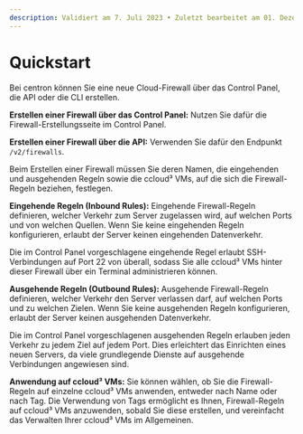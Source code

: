 ```yaml
---
description: Validiert am 7. Juli 2023 • Zuletzt bearbeitet am 01. Dezember 2023
---
```


# Quickstart

Bei centron können Sie eine neue Cloud-Firewall über das Control Panel, die API oder die CLI erstellen.

**Erstellen einer Firewall über das Control Panel:** Nutzen Sie dafür die Firewall-Erstellungsseite im Control Panel.

**Erstellen einer Firewall über die API:** Verwenden Sie dafür den Endpunkt `/v2/firewalls`.

Beim Erstellen einer Firewall müssen Sie deren Namen, die eingehenden und ausgehenden Regeln sowie die ccloud³ VMs, auf die sich die Firewall-Regeln beziehen, festlegen.

**Eingehende Regeln (Inbound Rules):** Eingehende Firewall-Regeln definieren, welcher Verkehr zum Server zugelassen wird, auf welchen Ports und von welchen Quellen. Wenn Sie keine eingehenden Regeln konfigurieren, erlaubt der Server keinen eingehenden Datenverkehr.

Die im Control Panel vorgeschlagene eingehende Regel erlaubt SSH-Verbindungen auf Port 22 von überall, sodass Sie alle ccloud³ VMs hinter dieser Firewall über ein Terminal administrieren können.

**Ausgehende Regeln (Outbound Rules):** Ausgehende Firewall-Regeln definieren, welcher Verkehr den Server verlassen darf, auf welchen Ports und zu welchen Zielen. Wenn Sie keine ausgehenden Regeln konfigurieren, erlaubt der Server keinen ausgehenden Datenverkehr.

Die im Control Panel vorgeschlagenen ausgehenden Regeln erlauben jeden Verkehr zu jedem Ziel auf jedem Port. Dies erleichtert das Einrichten eines neuen Servers, da viele grundlegende Dienste auf ausgehende Verbindungen angewiesen sind.

**Anwendung auf ccloud³ VMs:** Sie können wählen, ob Sie die Firewall-Regeln auf einzelne ccloud³ VMs anwenden, entweder nach Name oder nach Tag. Die Verwendung von Tags ermöglicht es Ihnen, Firewall-Regeln auf ccloud³ VMs anzuwenden, sobald Sie diese erstellen, und vereinfacht das Verwalten Ihrer ccloud³ VMs im Allgemeinen.
